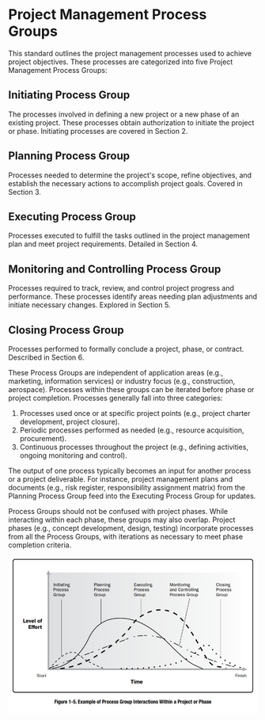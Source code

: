 # Project Management Process Groups

This standard outlines the project management processes used to achieve project objectives. These processes are categorized into five Project Management Process Groups:

## Initiating Process Group
The processes involved in defining a new project or a new phase of an existing project. These processes obtain authorization to initiate the project or phase. Initiating processes are covered in Section 2.

## Planning Process Group
Processes needed to determine the project's scope, refine objectives, and establish the necessary actions to accomplish project goals. Covered in Section 3.

## Executing Process Group
Processes executed to fulfill the tasks outlined in the project management plan and meet project requirements. Detailed in Section 4.

## Monitoring and Controlling Process Group
Processes required to track, review, and control project progress and performance. These processes identify areas needing plan adjustments and initiate necessary changes. Explored in Section 5.

## Closing Process Group
Processes performed to formally conclude a project, phase, or contract. Described in Section 6.

These Process Groups are independent of application areas (e.g., marketing, information services) or industry focus (e.g., construction, aerospace). Processes within these groups can be iterated before phase or project completion. Processes generally fall into three categories:

1. Processes used once or at specific project points (e.g., project charter development, project closure).
2. Periodic processes performed as needed (e.g., resource acquisition, procurement).
3. Continuous processes throughout the project (e.g., defining activities, ongoing monitoring and control).

The output of one process typically becomes an input for another process or a project deliverable. For instance, project management plans and documents (e.g., risk register, responsibility assignment matrix) from the Planning Process Group feed into the Executing Process Group for updates. 

Process Groups should not be confused with project phases. While interacting within each phase, these groups may also overlap. Project phases (e.g., concept development, design, testing) incorporate processes from all the Process Groups, with iterations as necessary to meet phase completion criteria.

![Image](./grupos_procesos.jpeg)
